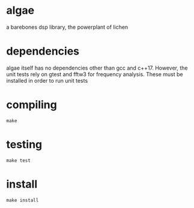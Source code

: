# algae
a barebones dsp library, the powerplant of lichen

# dependencies
algae itself has no dependencies other than gcc and c++17. However, the unit tests rely on gtest and fftw3 for frequency analysis. These must be installed in order to run unit tests

# compiling 
`make`

# testing
`make test`

# install
`make install`

